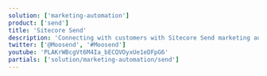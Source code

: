 ```yaml
---
solution: ['marketing-automation']
product: ['send']
title: 'Sitecore Send'
description: 'Connecting with customers with Sitecore Send marketing automation'
twitter: ['@Moosend', '#Moosend']
youtube: 'PLAKrWBcgVt6M4Ia_bECQVOyxUe1eDFpG6'
partials: ['solution/marketing-automation/send']
---
```

